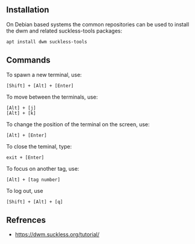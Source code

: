 
## Installation

On Debian based systems the common repositories can be used to install the dwm and related suckless-tools packages:

    apt install dwm suckless-tools
    
## Commands

To spawn a new terminal, use:

    [Shift] + [Alt] + [Enter]

To move between the terminals, use:

    [Alt] + [j]
    [Alt] + [k]

To change the position of the terminal on the screen, use:
    
    [Alt] + [Enter]

To close the teminal, type:

    exit + [Enter]

To focus on another tag, use:

    [Alt] + [tag number]

To log out, use

    [Shift] + [Alt] + [q]

## Refrences

* https://dwm.suckless.org/tutorial/
